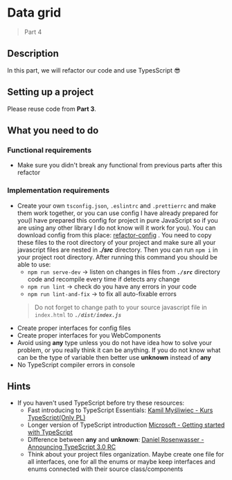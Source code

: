 # Data grid

> Part 4

## Description

In this part, we will refactor our code and use TypesScript 😎

## Setting up a project

Please reuse code from **Part 3**.

## What you need to do

### Functional requirements

- Make sure you didn't break any functional from previous parts after this refactor

### Implementation requirements

- Create your own `tsconfig.json`, `.eslintrc` and `.prettierrc` and make them work together, or you can use config I
  have already prepared for you(I have prepared this config for project in pure JavaScript so if you are using any other
  library I do not know will it work for you). You can download config from this
  place: [refactor-config](https://github.com/kanow-blog/kanow-school-javascript-basics/tree/master/projects/project-2/refactor-config)
  . You need to copy these files to the root directory of your project and make sure all your javascript files are
  nested in _**./src**_ directory. Then you can run `npm i` in your project root directory. After running this command
  you should be able to use:
  - `npm run serve-dev` -> listen on changes in files from _**`./src`**_ directory code and recompile every time if detects any change
  - `npm run lint` -> check do you have any errors in your code
  - `npm run lint-and-fix` -> to fix all auto-fixable errors
  > Do not forget to change path to your source javascript file in `index.html` to _**`./dist/index.js`**_
- Create proper interfaces for config files
- Create proper interfaces for you WebComponents
- Avoid using **any** type unless you do not have idea how to solve your problem, or you really think it can be
  anything. If you do not know what can be the type of variable then better use **unknown** instead of **any**
- No TypeScript compiler errors in console

## Hints

- If you haven't used TypeScript before try these resources:
  - Fast introducing to TypeScript
    Essentials: [Kamil Myśliwiec - Kurs TypeScript(Only PL)](https://kamilmysliwiec.com/tag/kurs-typescript)
  - Longer version of TypeScript
    introduction [Microsoft - Getting started with TypeScript](https://docs.microsoft.com/en-us/learn/paths/build-javascript-applications-typescript/)
  - Difference between **any** and **unknown**:
    [Daniel Rosenwasser - Announcing TypeScript 3.0 RC](https://devblogs.microsoft.com/typescript/announcing-typescript-3-0-rc-2/#the-unknown-type)
  - Think about your project files organization. Maybe create one file for all interfaces, one for all the enums or
    maybe keep interfaces and enums connected with their source class/components 